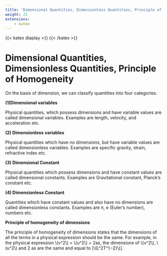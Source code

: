 ```yaml
---
title: 'Dimensional Quantities, Dimensionless Quantities, Principle of Homogeneity'
weight: 21
extensions:
    - katex
---
```

{{< katex diaplay >}}  {{< /katex >}}

# Dimensional Quantities, Dimensionless Quantities, Principle of Homogeneity


On the basis of dimension, we can classify quantities into four categories.

**(1)Dimensional variables** 

Physical quantities, which possess dimensions and have variable values are called dimensional variables. Examples are length, velocity, and acceleration etc.

**(2) Dimensionless variables** 

Physical quantities which have no dimensions, but have variable values are called dimensionless variables. Examples are specific gravity, strain, refractive index etc.

**(3) Dimensional Constant** 

Physical quantities which possess dimensions and have constant values are called dimensional constants. Examples are Gravitational constant, Planck’s constant etc.

**(4) Dimensionless Constant** 

Quantities which have constant values and also have no dimensions are called dimensionless constants. Examples are π, e (Euler’s number), numbers etc.

**Principle of homogeneity of dimensions** 

The principle of homogeneity of dimensions states that the dimensions of all the terms in a physical expression should be the same. For example, in the physical expression \\(v^2\\) = \\(u^2\\) + 2as, the dimensions of \\(v^2\\), \\(u^2\\) and 2 as are the same and equal to [\\(L^2T^{−2}\\)].  